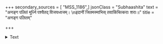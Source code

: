 +++
secondary_sources = [ "MSS_1186",]
jsonClass = "Subhaashita"
text = "अनङ्ग पलितं मूर्ध्नि पश्यैतद् विजयध्वजम्।  \nइदानीं जितमस्माभिस् तवाकिंचित्कराः शराः॥"
title = "अनङ्ग पलितम्"

+++

<details><summary>Text</summary>

अनङ्ग पलितं मूर्ध्नि पश्यैतद् विजयध्वजम्।  
इदानीं जितमस्माभिस् तवाकिंचित्कराः शराः॥
</details>
